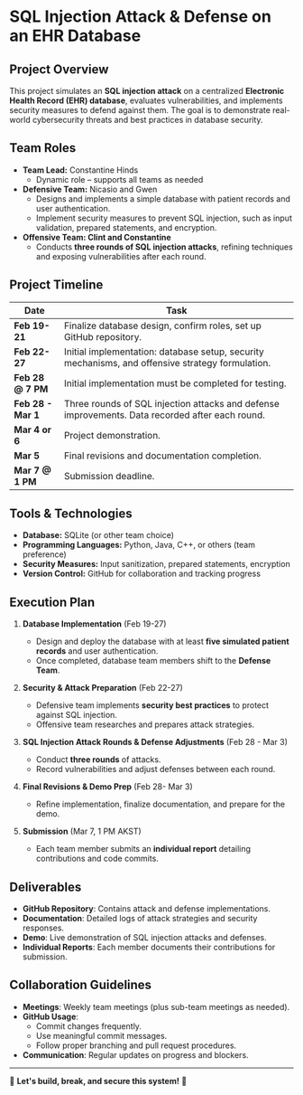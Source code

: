 # SQL Injection Attack & Defense on an EHR Database  

## Project Overview  
This project simulates an **SQL injection attack** on a centralized **Electronic Health Record (EHR) database**, evaluates vulnerabilities, and implements security measures to defend against them. The goal is to demonstrate real-world cybersecurity threats and best practices in database security.  

## Team Roles  
- **Team Lead:** Constantine Hinds 
  - Dynamic role – supports all teams as needed  
- **Defensive Team:** Nicasio and Gwen
  - Designs and implements a simple database with patient records and user authentication.   
  - Implement security measures to prevent SQL injection, such as input validation, prepared statements, and encryption.  
- **Offensive Team: Clint and Constantine** 
  - Conducts **three rounds of SQL injection attacks**, refining techniques and exposing vulnerabilities after each round.  

## Project Timeline  
| Date | Task |
|------|------|
| **Feb 19-21** | Finalize database design, confirm roles, set up GitHub repository. |
| **Feb 22-27** | Initial implementation: database setup, security mechanisms, and offensive strategy formulation. |
| **Feb 28 @ 7 PM** | Initial implementation must be completed for testing. |
| **Feb 28 - Mar 1** | Three rounds of SQL injection attacks and defense improvements. Data recorded after each round. |
| **Mar 4 or 6** | Project demonstration. |
| **Mar 5** | Final revisions and documentation completion. |
| **Mar 7 @ 1 PM** | Submission deadline. |

## Tools & Technologies  
- **Database:** SQLite (or other team choice)  
- **Programming Languages:** Python, Java, C++, or others (team preference)  
- **Security Measures:** Input sanitization, prepared statements, encryption  
- **Version Control:** GitHub for collaboration and tracking progress  

## Execution Plan  
1. **Database Implementation** (Feb 19-27)  
   - Design and deploy the database with at least **five simulated patient records** and user authentication.  
   - Once completed, database team members shift to the **Defense Team**.  

2. **Security & Attack Preparation** (Feb 22-27)  
   - Defensive team implements **security best practices** to protect against SQL injection.  
   - Offensive team researches and prepares attack strategies.  

3. **SQL Injection Attack Rounds & Defense Adjustments** (Feb 28 - Mar 3)  
   - Conduct **three rounds** of attacks.  
   - Record vulnerabilities and adjust defenses between each round.  

4. **Final Revisions & Demo Prep** (Feb 28- Mar 3)  
   - Refine implementation, finalize documentation, and prepare for the demo.  

5. **Submission** (Mar 7, 1 PM AKST)  
   - Each team member submits an **individual report** detailing contributions and code commits.  

## Deliverables  
- **GitHub Repository**: Contains attack and defense implementations.  
- **Documentation**: Detailed logs of attack strategies and security responses.  
- **Demo**: Live demonstration of SQL injection attacks and defenses.  
- **Individual Reports**: Each member documents their contributions for submission.  

## Collaboration Guidelines  
- **Meetings**: Weekly team meetings (plus sub-team meetings as needed).  
- **GitHub Usage**:  
  - Commit changes frequently.  
  - Use meaningful commit messages.  
  - Follow proper branching and pull request procedures.  
- **Communication**: Regular updates on progress and blockers.  

---

🚀 **Let's build, break, and secure this system!** 🚀  
